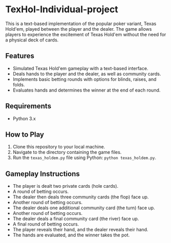 # TexHol-Individual-project

This is a text-based implementation of the popular poker variant, Texas Hold'em, played between the player and the dealer. The game allows players to experience the excitement of Texas Hold'em without the need for a physical deck of cards.

## Features

- Simulated Texas Hold'em gameplay with a text-based interface.
- Deals hands to the player and the dealer, as well as community cards.
- Implements basic betting rounds with options for blinds, raises, and folds.
- Evaluates hands and determines the winner at the end of each round.

## Requirements

- Python 3.x

## How to Play

1. Clone this repository to your local machine.
2. Navigate to the directory containing the game files.
3. Run the `texas_holdem.py` file using Python: `python texas_holdem.py`.

## Gameplay Instructions

- The player is dealt two private cards (hole cards).
- A round of betting occurs.
- The dealer then deals three community cards (the flop) face up.
- Another round of betting occurs.
- The dealer deals one additional community card (the turn) face up.
- Another round of betting occurs.
- The dealer deals a final community card (the river) face up.
- A final round of betting occurs.
- The player reveals their hand, and the dealer reveals their hand.
- The hands are evaluated, and the winner takes the pot.
